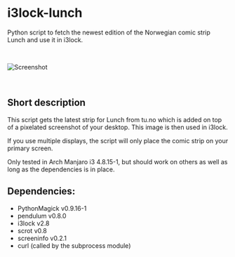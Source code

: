 # i3lock-lunch
Python script to fetch the newest edition of the Norwegian comic strip Lunch and use it in i3lock.

&nbsp;

![Screenshot](https://cloud.githubusercontent.com/assets/265139/21699961/50057f3a-d39e-11e6-9825-b7f561e9cc14.png)

&nbsp;

## Short description

This script gets the latest strip for Lunch from tu.no which is added on top of a pixelated screenshot of your desktop. This image is then used in i3lock.

If you use multiple displays, the script will only place the comic strip on your primary screen.

Only tested in Arch Manjaro i3 4.8.15-1, but should work on others as well as long as the dependencies is in place.


## Dependencies:
- PythonMagick v0.9.16-1
- pendulum v0.8.0
- i3lock v2.8
- scrot v0.8
- screeninfo v0.2.1
- curl (called by the subprocess module)
